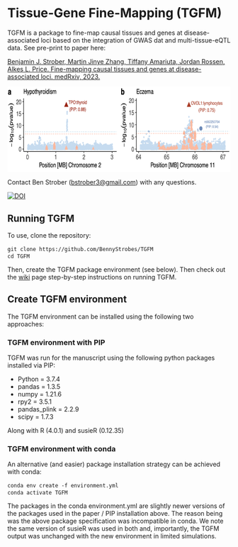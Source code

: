 # Tissue-Gene Fine-Mapping (TGFM)

TGFM is a package to fine-map causal tissues and genes at disease-associated loci based on the integration of GWAS dat and multi-tissue-eQTL data. See pre-print to paper here:

[Benjamin J. Strober, Martin Jinye Zhang, Tiffany Amariuta, Jordan Rossen, Alkes L. Price. Fine-mapping causal tissues and genes at disease-associated loci. medRxiv, 2023.](https://www.medrxiv.org/content/10.1101/2023.11.01.23297909v3)

<img style="display:block;margin:auto" width="700" height="193.32" src="./locus_plot2.png">


Contact Ben Strober (bstrober3@gmail.com) with any questions.

[![DOI](https://zenodo.org/badge/DOI/10.5281/zenodo.13823621.svg)](https://doi.org/10.5281/zenodo.13823621)



## Running TGFM

To use, clone the repository: 
```
git clone https://github.com/BennyStrobes/TGFM
cd TGFM
```

Then, create the TGFM package environment (see below). Then check out the [wiki](https://github.com/BennyStrobes/TGFM/wiki) page step-by-step instructions on running TGFM.

## Create TGFM environment
The TGFM environment can be installed using the following two approaches:

### TGFM environment with PIP

TGFM was run for the manuscript using the following python packages installed via PIP:
- Python = 3.7.4
- pandas = 1.3.5
- numpy = 1.21.6
- rpy2 = 3.5.1 
- pandas_plink = 2.2.9
- scipy = 1.7.3

Along with R (4.0.1) and susieR (0.12.35)

### TGFM environment with conda

An alternative (and easier) package installation strategy can be achieved with conda:
```
conda env create -f environment.yml
conda activate TGFM
```

The packages in the conda environment.yml are slightly newer versions of the packages used in the paper / PIP installation above. The reason being was the above package specification was incompatible in conda. We note the same version of susieR was used in both and, importantly, the TGFM output was unchanged with the new environment in limited simulations.


